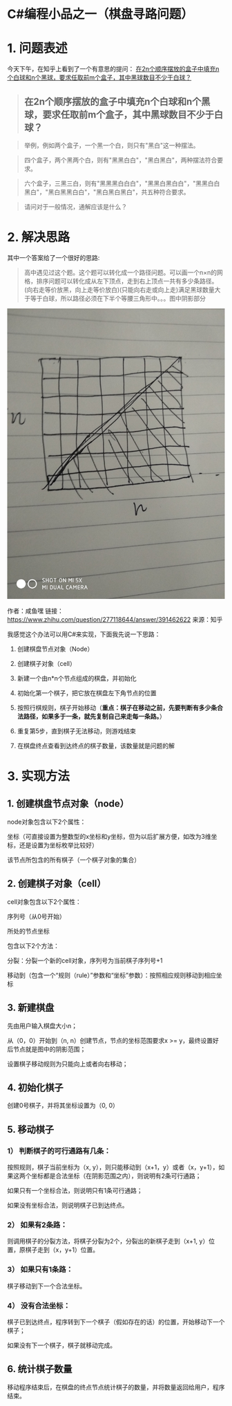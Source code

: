 C#编程小品之一（棋盘寻路问题）
===

# 1. 问题表述

今天下午，在知乎上看到了一个有意思的提问：
[在2n个顺序摆放的盒子中填充n个白球和n个黑球，要求任取前m个盒子，其中黑球数目不少于白球？](https://www.zhihu.com/question/277118644)

> ## 在2n个顺序摆放的盒子中填充n个白球和n个黑球，要求任取前m个盒子，其中黑球数目不少于白球？

> 举例，例如两个盒子，一个黑一个白，则只有"黑白"这一种摆法。

> 四个盒子，两个黑两个白，则有"黑黑白白"，"黑白黑白"，两种摆法符合要求。

> 六个盒子，三黑三白，则有"黑黑黑白白白"，"黑黑白黑白白"，"黑黑白白黑白"，"黑白黑黑白白"，"黑白黑白黑白"，共五种符合要求。

> 请问对于一般情况，通解应该是什么？

# 2. 解决思路

其中一个答案给了一个很好的思路:

> 高中遇见过这个题。这个题可以转化成一个路径问题。可以画一个n×n的网格，排序问题可以转化成从左下顶点，走到右上顶点一共有多少条路径。(向右走等价放黑，向上走等价放白)(只能向右走或向上走)满足黑球数量大于等于白球，所以路径必须在下半个等腰三角形中。。。图中阴影部分


![网格图片示例](v2-261f046a9d3dd8780d0ec79dd3c6c9e5_r.jpg)

作者：咸鱼嘿
链接：https://www.zhihu.com/question/277118644/answer/391462622
来源：知乎

我感觉这个办法可以用C#来实现，下面我先说一下思路：

1. 创建棋盘节点对象（Node）

2. 创建棋子对象（cell）

3. 新建一个由n*n个节点组成的棋盘，并初始化

4. 初始化第一个棋子，把它放在棋盘左下角节点的位置

5. 按照行棋规则，棋子开始移动（**重点：棋子在移动之前，先要判断有多少条合法路径，如果多于一条，就先复制自己来走每一条路。**）

6. 重复第5步，直到棋子无法移动，则游戏结束

7. 在棋盘终点查看到达终点的棋子数量，该数量就是问题的解

# 3. 实现方法

## 1. 创建棋盘节点对象（node）

node对象包含以下2个属性：

坐标（可直接设置为整数型的x坐标和y坐标，但为以后扩展方便，如改为3维坐标，还是设置为坐标枚举比较好）

该节点所包含的所有棋子（一个棋子对象的集合）

## 2. 创建棋子对象（cell）

cell对象包含以下2个属性：

序列号（从0号开始）

所处的节点坐标

包含以下2个方法：

分裂：分裂一个新的cell对象，序列号为当前棋子序列号+1

移动到（包含一个“规则（rule）”参数和“坐标”参数）：按照相应规则移动到相应坐标

## 3. 新建棋盘

先由用户输入棋盘大小n；

从（0，0）开始到（n, n）创建节点，节点的坐标范围要求x >= y，最终设置好后节点就是图中的阴影范围；

设置棋子移动规则为只能向上或者向右移动；

## 4. 初始化棋子

创建0号棋子，并将其坐标设置为（0, 0）

## 5. 移动棋子

### 1） 判断棋子的可行通路有几条：

按照规则，棋子当前坐标为（x, y），则只能移动到（x+1，y）或者（x，y+1），如果这两个坐标都是合法坐标（在阴影范围之内），则说明有2条可行通路；

如果只有一个坐标合法，则说明只有1条可行通路；

如果没有坐标合法，则说明棋子已到达终点。

### 2） 如果有2条路：

则调用棋子的分裂方法，将棋子分裂为2个，分裂出的新棋子走到（x+1, y）位置，原棋子走到（x，y+1）位置。

### 3） 如果只有1条路：

棋子移动到下一个合法坐标。

### 4） 没有合法坐标：

棋子已到达终点，程序转到下一个棋子（假如存在的话）的位置，开始移动下一个棋子；

如果没有下一个棋子，棋子就移动完成。

## 6. 统计棋子数量

移动程序结束后，在棋盘的终点节点统计棋子的数量，并将数量返回给用户，程序结束。













